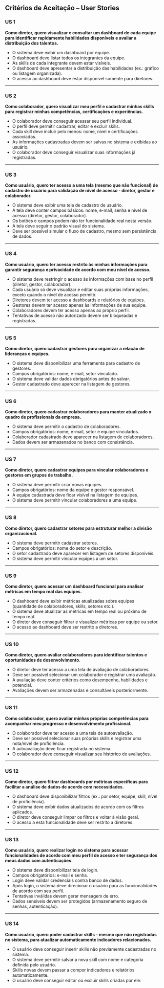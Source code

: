 ## Critérios de Aceitação – User Stories

### US 1

**Como diretor, quero visualizar e consultar um dashboard de cada equipe para identificar rapidamente habilidades disponíveis e avaliar a distribuição dos talentos.**

- O sistema deve exibir um dashboard por equipe.  
- O dashboard deve listar todos os integrantes da equipe.  
- As skills de cada integrante devem estar visíveis.  
- O dashboard deve apresentar a distribuição das habilidades (ex.: gráfico ou listagem organizada).  
- O acesso ao dashboard deve estar disponível somente para diretores.  

---

### US 2  
**Como colaborador, quero visualizar meu perfil e cadastrar minhas skills para registrar minhas competências, certificações e experiências.**

- O colaborador deve conseguir acessar seu perfil individual.  
- O perfil deve permitir cadastrar, editar e excluir skills.  
- Cada skill deve incluir pelo menos: nome, nível e certificações associadas.  
- As informações cadastradas devem ser salvas no sistema e exibidas ao usuário.  
- O colaborador deve conseguir visualizar suas informações já registradas.  

---

### US 3  
**Como usuário, quero ter acesso a uma tela (mesmo que não funcional) de cadastro de usuário para validação de nível de acesso - diretor, gestor e colaborador.**

- O sistema deve exibir uma tela de cadastro de usuário.  
- A tela deve conter campos básicos: nome, e-mail, senha e nível de acesso (diretor, gestor, colaborador).  
- Os botões e campos podem não ter funcionalidade real nesta versão.  
- A tela deve seguir o padrão visual do sistema.  
- Deve ser possível simular o fluxo de cadastro, mesmo sem persistência de dados.  

---

### US 4  
**Como usuário, quero ter acesso restrito às minhas informações para garantir segurança e privacidade de acordo com meu nível de acesso.**

- O sistema deve restringir o acesso às informações com base no perfil (diretor, gestor, colaborador).  
- Cada usuário só deve visualizar e editar suas próprias informações, exceto quando o nível de acesso permitir.  
- Diretores devem ter acesso a dashboards e relatórios de equipes.  
- Gestores devem ter acesso apenas às informações de sua equipe.  
- Colaboradores devem ter acesso apenas ao próprio perfil.  
- Tentativas de acesso não autorizado devem ser bloqueadas e registradas.  

---

### US 5  
**Como diretor, quero cadastrar gestores para organizar a relação de lideranças e equipes.**

- O sistema deve disponibilizar uma ferramenta para cadastro de gestores.  
- Campos obrigatórios: nome, e-mail, setor vinculado.  
- O sistema deve validar dados obrigatórios antes de salvar.  
- Gestor cadastrado deve aparecer na listagem de gestores.  

---

### US 6  
**Como diretor, quero cadastrar colaboradores para manter atualizado o quadro de profissionais da empresa.**

- O sistema deve permitir o cadastro de colaboradores.  
- Campos obrigatórios: nome, e-mail, setor e equipe vinculados.  
- Colaborador cadastrado deve aparecer na listagem de colaboradores.  
- Dados devem ser armazenados no banco com consistência.  

---

### US 7  
**Como diretor, quero cadastrar equipes para vincular colaboradores e gestores em grupos de trabalho.**

- O sistema deve permitir criar novas equipes.  
- Campos obrigatórios: nome da equipe e gestor responsável.  
- A equipe cadastrada deve ficar visível na listagem de equipes.  
- O sistema deve permitir vincular colaboradores a uma equipe.  

---

### US 8  
**Como diretor, quero cadastrar setores para estruturar melhor a divisão organizacional.**

- O sistema deve permitir cadastrar setores.  
- Campos obrigatórios: nome do setor e descrição.  
- O setor cadastrado deve aparecer em listagem de setores disponíveis.  
- O sistema deve permitir vincular equipes a um setor.  

---

### US 9  
**Como diretor, quero acessar um dashboard funcional para analisar métricas em tempo real das equipes.**

- O dashboard deve exibir métricas atualizadas sobre equipes (quantidade de colaboradores, skills, setores etc.).  
- O sistema deve atualizar as métricas em tempo real ou próximo de tempo real.  
- O diretor deve conseguir filtrar e visualizar métricas por equipe ou setor.  
- O acesso ao dashboard deve ser restrito a diretores.  

---

### US 10  
**Como diretor, quero avaliar colaboradores para identificar talentos e oportunidades de desenvolvimento.**

- O diretor deve ter acesso a uma tela de avaliação de colaboradores.  
- Deve ser possível selecionar um colaborador e registrar uma avaliação.  
- A avaliação deve conter critérios como desempenho, habilidades e potencial.  
- Avaliações devem ser armazenadas e consultáveis posteriormente.  

---

### US 11  
**Como colaborador, quero avaliar minhas próprias competências para acompanhar meu progresso e desenvolvimento profissional.**

- O colaborador deve ter acesso a uma tela de autoavaliação.  
- Deve ser possível selecionar suas próprias skills e registrar uma nota/nível de proficiência.  
- A autoavaliação deve ficar registrada no sistema.  
- O colaborador deve conseguir visualizar seu histórico de avaliações.  

---

### US 12  
**Como diretor, quero filtrar dashboards por métricas específicas para facilitar a análise de dados de acordo com necessidades.**

- O dashboard deve disponibilizar filtros (ex.: por setor, equipe, skill, nível de proficiência).  
- O sistema deve exibir dados atualizados de acordo com os filtros aplicados.  
- O diretor deve conseguir limpar os filtros e voltar à visão geral.  
- O acesso a esta funcionalidade deve ser restrito a diretores.  

---

### US 13  
**Como usuário, quero realizar login no sistema para acessar funcionalidades de acordo com meu perfil de acesso e ter segurança dos meus dados com autenticações.**

- O sistema deve disponibilizar tela de login.  
- Campos obrigatórios: e-mail e senha.  
- Login deve validar credenciais contra banco de dados.  
- Após login, o sistema deve direcionar o usuário para as funcionalidades de acordo com seu perfil.  
- Tentativas inválidas devem gerar mensagem de erro.  
- Dados sensíveis devem ser protegidos (armazenamento seguro de senhas, autenticação).  

---

### US 14  
**Como usuário, quero poder cadastrar skills – mesmo que não registradas no sistema, para atualizar automaticamente indicadores relacionados.**

- O usuário deve conseguir inserir skills não previamente cadastradas no sistema.  
- O sistema deve permitir salvar a nova skill com nome e categoria definida pelo usuário.  
- Skills novas devem passar a compor indicadores e relatórios automaticamente.  
- O usuário deve conseguir editar ou excluir skills criadas por ele.  
